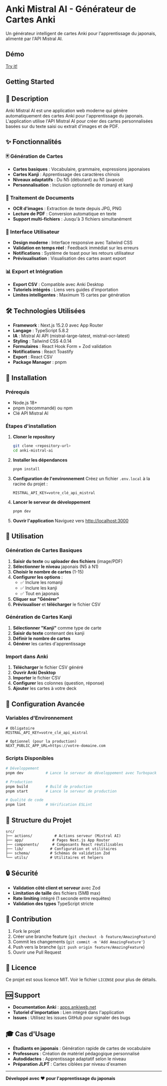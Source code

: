 # Anki Mistral AI - Générateur de Cartes Anki

Un générateur intelligent de cartes Anki pour l'apprentissage du japonais, alimenté par l'API Mistral AI.

## Démo
[Try it!](https://anki-mistral-ia.vercel.app/)

## Getting Started


## 🎯 Description

Anki Mistral AI est une application web moderne qui génère automatiquement des cartes Anki pour l'apprentissage du japonais. L'application utilise l'API Mistral AI pour créer des cartes personnalisées basées sur du texte saisi ou extrait d'images et de PDF.

## ✨ Fonctionnalités

### 🃏 Génération de Cartes
- **Cartes basiques** : Vocabulaire, grammaire, expressions japonaises
- **Cartes Kanji** : Apprentissage des caractères chinois
- **Niveaux adaptatifs** : Du N5 (débutant) au N1 (avancé)
- **Personnalisation** : Inclusion optionnelle de romanji et kanji

### 📄 Traitement de Documents
- **OCR d'images** : Extraction de texte depuis JPG, PNG
- **Lecture de PDF** : Conversion automatique en texte
- **Support multi-fichiers** : Jusqu'à 3 fichiers simultanément

### 🎨 Interface Utilisateur
- **Design moderne** : Interface responsive avec Tailwind CSS
- **Validation en temps réel** : Feedback immédiat sur les erreurs
- **Notifications** : Système de toast pour les retours utilisateur
- **Prévisualisation** : Visualisation des cartes avant export

### 📊 Export et Intégration
- **Export CSV** : Compatible avec Anki Desktop
- **Tutoriels intégrés** : Liens vers guides d'importation
- **Limites intelligentes** : Maximum 15 cartes par génération

## 🛠️ Technologies Utilisées

- **Framework** : Next.js 15.2.0 avec App Router
- **Langage** : TypeScript 5.8.2
- **IA** : Mistral AI API (mistral-large-latest, mistral-ocr-latest)
- **Styling** : Tailwind CSS 4.0.14
- **Formulaires** : React Hook Form + Zod validation
- **Notifications** : React Toastify
- **Export** : React CSV
- **Package Manager** : pnpm

## 🚀 Installation

### Prérequis
- Node.js 18+ 
- pnpm (recommandé) ou npm
- Clé API Mistral AI

### Étapes d'installation

1. **Cloner le repository**
   ```bash
   git clone <repository-url>
   cd anki-mistral-ai
   ```

2. **Installer les dépendances**
   ```bash
   pnpm install
   ```

3. **Configuration de l'environnement**
   Créez un fichier `.env.local` à la racine du projet :
   ```env
   MISTRAL_API_KEY=votre_clé_api_mistral
   ```

4. **Lancer le serveur de développement**
   ```bash
   pnpm dev
   ```

5. **Ouvrir l'application**
   Naviguez vers [http://localhost:3000](http://localhost:3000)

## 📖 Utilisation

### Génération de Cartes Basiques

1. **Saisir du texte** ou **uploader des fichiers** (image/PDF)
2. **Sélectionner le niveau** japonais (N5 à N1)
3. **Choisir le nombre de cartes** (1-15)
4. **Configurer les options** :
   - ✅ Inclure les romanji
   - ✅ Inclure les kanji
   - ✅ Tout en japonais
5. **Cliquer sur "Générer"**
6. **Prévisualiser** et **télécharger** le fichier CSV

### Génération de Cartes Kanji

1. **Sélectionner "Kanji"** comme type de carte
2. **Saisir du texte** contenant des kanji
3. **Définir le nombre de cartes**
4. **Générer** les cartes d'apprentissage

### Import dans Anki

1. **Télécharger** le fichier CSV généré
2. **Ouvrir Anki Desktop**
3. **Importer** le fichier CSV
4. **Configurer** les colonnes (question, réponse)
5. **Ajouter** les cartes à votre deck

## 🔧 Configuration Avancée

### Variables d'Environnement

```env
# Obligatoire
MISTRAL_API_KEY=votre_clé_api_mistral

# Optionnel (pour la production)
NEXT_PUBLIC_APP_URL=https://votre-domaine.com
```

### Scripts Disponibles

```bash
# Développement
pnpm dev          # Lance le serveur de développement avec Turbopack

# Production
pnpm build        # Build de production
pnpm start        # Lance le serveur de production

# Qualité de code
pnpm lint         # Vérification ESLint
```

## 📁 Structure du Projet

```
src/
├── actions/          # Actions serveur (Mistral AI)
├── app/             # Pages Next.js App Router
├── components/      # Composants React réutilisables
├── lib/            # Configuration et utilitaires
├── schema/         # Schémas de validation Zod
└── utils/          # Utilitaires et helpers
```

## 🔒 Sécurité

- **Validation côté client et serveur** avec Zod
- **Limitation de taille** des fichiers (5MB max)
- **Rate limiting** intégré (1 seconde entre requêtes)
- **Validation des types** TypeScript stricte

## 🤝 Contribution

1. Fork le projet
2. Créer une branche feature (`git checkout -b feature/AmazingFeature`)
3. Commit les changements (`git commit -m 'Add AmazingFeature'`)
4. Push vers la branche (`git push origin feature/AmazingFeature`)
5. Ouvrir une Pull Request

## 📝 Licence

Ce projet est sous licence MIT. Voir le fichier `LICENSE` pour plus de détails.

## 🆘 Support

- **Documentation Anki** : [apps.ankiweb.net](https://apps.ankiweb.net/)
- **Tutoriel d'importation** : Lien intégré dans l'application
- **Issues** : Utilisez les issues GitHub pour signaler des bugs

## 🎓 Cas d'Usage

- **Étudiants en japonais** : Génération rapide de cartes de vocabulaire
- **Professeurs** : Création de matériel pédagogique personnalisé
- **Autodidactes** : Apprentissage adaptatif selon le niveau
- **Préparation JLPT** : Cartes ciblées par niveau d'examen

---

**Développé avec ❤️ pour l'apprentissage du japonais**
